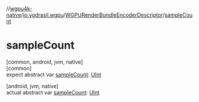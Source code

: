 //[wgpu4k-native](../../../index.md)/[io.ygdrasil.wgpu](../index.md)/[WGPURenderBundleEncoderDescriptor](index.md)/[sampleCount](sample-count.md)

# sampleCount

[common, android, jvm, native]\
[common]\
expect abstract var [sampleCount](sample-count.md): [UInt](https://kotlinlang.org/api/core/kotlin-stdlib/kotlin/-u-int/index.html)

[android, jvm, native]\
actual abstract var [sampleCount](sample-count.md): [UInt](https://kotlinlang.org/api/core/kotlin-stdlib/kotlin/-u-int/index.html)